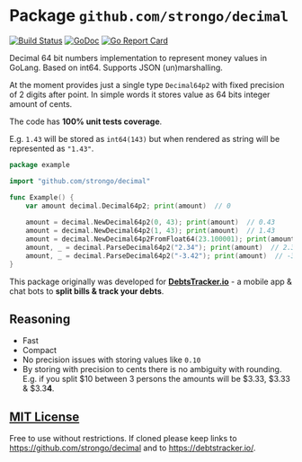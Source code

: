 # Package `github.com/strongo/decimal`

[![Build Status](https://travis-ci.org/strongo/decimal.svg?branch=master)](https://travis-ci.org/strongo/decimal)
[![GoDoc](https://godoc.org/github.com/strongo/decimal?status.svg)](https://godoc.org/github.com/strongo/decimal)
[![Go Report Card](https://goreportcard.com/badge/github.com/strongo/decimal)](https://goreportcard.com/report/github.com/strongo/decimal)

Decimal 64 bit numbers implementation to represent money values in GoLang. Based on int64. Supports JSON (un)marshalling.

At the moment provides just a single type `Decimal64p2` with fixed precision of 2 digits after point.
In simple words it stores value as 64 bits integer amount of cents.

The code has <b>100% unit tests coverage</b>.

E.g. `1.43` will be stored as `int64(143)` but when rendered as string will be represented as `"1.43"`.

 
```go
package example

import "github.com/strongo/decimal"

func Example() {
	var amount decimal.Decimal64p2; print(amount)  // 0
	
	amount = decimal.NewDecimal64p2(0, 43); print(amount)  // 0.43
	amount = decimal.NewDecimal64p2(1, 43); print(amount)  // 1.43
	amount = decimal.NewDecimal64p2FromFloat64(23.100001); print(amount)  // 23.10
	amount, _ = decimal.ParseDecimal64p2("2.34"); print(amount)  // 2.34
	amount, _ = decimal.ParseDecimal64p2("-3.42"); print(amount)  // -3.42
}
```

This package originally was developed for <a href="https://debtstrcker.io/"><b>DebtsTracker.io</b></a> - a mobile app & chat bots to <b>split bills & track your debts</b>.

## Reasoning
* Fast
* Compact
* No precision issues with storing values like `0.10`
* By storing with precision to cents there is no ambiguity with rounding. E.g. if you split $10 between 3 persons the amounts will be $3.33, $3.33 & $3.3<b>4</b>.

## <a href="https://github.com/strongo/decimal/blob/master/LICENSE">MIT License</a>
Free to use without restrictions. If cloned please keep links to <a href="https://github.com/strongo/decimal">https://github.com/strongo/decimal</a> and to <a href="https://debtstracker.io/">https://debtstracker.io/</a>.


